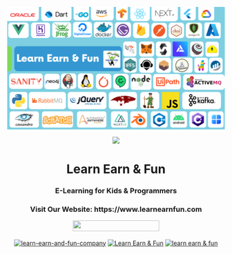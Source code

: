 <p align="center"><a href="https://learnearnfun.com/" target="_blank"><img src="https://raw.githubusercontent.com/LearnEarn-Fun/.github/master/profile/Untitled%20design%20(9).png"></a></p>

<p align="center"><a href="https://learnearnfun.com/" target="_blank"><img src="https://yt3.ggpht.com/a-/AAuE7mCEl9wTEQHSb8JrEvy4WIO2cBF1hV5zTeMF3Q=s900-mo-c-c0xffffffff-rj-k-no" width="10%"></a></p>

<h1 align="center">Learn Earn & Fun</h1>
<h3 align="center">E-Learning for Kids & Programmers</h3>

<h3 align="center">Visit Our Website: https://www.learnearnfun.com</h3>

<p align="center">
<a href="https://www.youtube.com/channel/UCPK-CMPMf8juRuFyUVzwDsw?sub_confirmation=1"><img src="https://img.shields.io/static/v1?label=Learn%20Earn%20%20Fun&message=Subscribe&logo=YouTube&color=FF0000&style=for-the-badge" width="200" height="25" /></a>
  </p>


  <p align="center">
  <a href="https://linkedin.com/in/learn-earn-and-fun-company-5341311ab/" target="blank"><img align="center" src="https://cdn.jsdelivr.net/npm/simple-icons@3.0.1/icons/linkedin.svg" alt="learn-earn-and-fun-company" height="60" width="70" /></a>
  <a href="https://www.facebook.com/LearnEarn4Fun" target="blank"><img align="center" src="https://cdn.jsdelivr.net/npm/simple-icons@3.0.1/icons/facebook.svg" alt="Learn Earn & Fun" height="60" width="70" /></a>
<a href="https://www.youtube.com/c/LearningFunEarn" target="blank"><img align="center" src="https://cdn.jsdelivr.net/npm/simple-icons@3.0.1/icons/youtube.svg" alt="learn earn & fun" height="60" width="70" /></a>
  </p>

